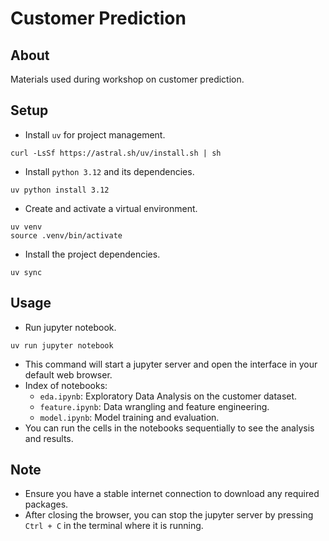 # Customer Prediction

## About
Materials used during workshop on customer prediction.

## Setup
- Install `uv` for project management. 
```shell
curl -LsSf https://astral.sh/uv/install.sh | sh
```
- Install `python 3.12` and its dependencies.
```shell
uv python install 3.12
```
- Create and activate a virtual environment.
```shell
uv venv
source .venv/bin/activate
```
- Install the project dependencies.
```shell
uv sync
```

## Usage
- Run jupyter notebook.
```shell
uv run jupyter notebook
```
- This command will start a jupyter server and open the interface in your default web browser.
- Index of notebooks:
  - `eda.ipynb`: Exploratory Data Analysis on the customer dataset.
  - `feature.ipynb`: Data wrangling and feature engineering.
  - `model.ipynb`: Model training and evaluation.
- You can run the cells in the notebooks sequentially to see the analysis and results.

## Note
- Ensure you have a stable internet connection to download any required packages.
- After closing the browser, you can stop the jupyter server by pressing `Ctrl + C` in the terminal where it is running.

